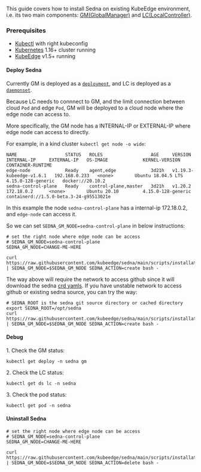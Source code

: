 This guide covers how to install Sedna on existing KubeEdge environment, i.e. its two main components: [GM(GlobalManager)](/README.md#globalmanager) and [LC(LocalController)](/README.md#localcontroller).

### Prerequisites
- [Kubectl][kubectl] with right kubeconfig
- [Kubernetes][kubernetes] 1.16+ cluster running
- [KubeEdge][kubeedge] v1.5+ running


#### Deploy Sedna

Currently GM is deployed as a [`deployment`][deployment], and LC is deployed as a [`daemonset`][daemonset].

Because LC needs to connnect to GM, and the limit connection between cloud `Pod` and edge `Pod`, GM will be deployed to a cloud node where the edge node can access to.

More specifically, the GM node has a INTERNAL-IP or EXTERNAL-IP where edge node can access to directly.

For example, in a kind cluster `kubectl get node -o wide`:
```shell
NAME                  STATUS   ROLES                  AGE     VERSION                   INTERNAL-IP     EXTERNAL-IP   OS-IMAGE             KERNEL-VERSION       CONTAINER-RUNTIME
edge-node             Ready    agent,edge             3d21h   v1.19.3-kubeedge-v1.6.1   192.168.0.233   <none>        Ubuntu 18.04.5 LTS   4.15.0-128-generic   docker://20.10.2
sedna-control-plane   Ready    control-plane,master   3d21h   v1.20.2                   172.18.0.2      <none>        Ubuntu 20.10         4.15.0-128-generic   containerd://1.5.0-beta.3-24-g95513021e
```
In this example the node `sedna-control-plane` has a internal-ip 172.18.0.2, and `edge-node` can access it.

So we can set `SEDNA_GM_NODE=sedna-control-plane` in below instructions:

```shell
# set the right node where edge node can be access
# SEDNA_GM_NODE=sedna-control-plane
SEDNA_GM_NODE=CHANGE-ME-HERE

curl https://raw.githubusercontent.com/kubeedge/sedna/main/scripts/installation/install.sh | SEDNA_GM_NODE=$SEDNA_GM_NODE SEDNA_ACTION=create bash -

```

The way above will require the network to access github since it will download the sedna [crd yamls](/build/crds).
If you have unstable network to access github or existing sedna source, you can try the way:
```shell
# SEDNA_ROOT is the sedna git source directory or cached directory
export SEDNA_ROOT=/opt/sedna
curl https://raw.githubusercontent.com/kubeedge/sedna/main/scripts/installation/install.sh | SEDNA_GM_NODE=$SEDNA_GM_NODE SEDNA_ACTION=create bash -
```

#### Debug
1\. Check the GM status:
```shell
kubectl get deploy -n sedna gm
```

2\. Check the LC status:
```shell
kubectl get ds lc -n sedna
```

3\. Check the pod status:
```shell
kubectl get pod -n sedna
```

#### Uninstall Sedna
```shell
# set the right node where edge node can be access
# SEDNA_GM_NODE=sedna-control-plane
SEDNA_GM_NODE=CHANGE-ME-HERE

curl https://raw.githubusercontent.com/kubeedge/sedna/main/scripts/installation/install.sh | SEDNA_GM_NODE=$SEDNA_GM_NODE SEDNA_ACTION=delete bash -
```

[kubectl]:https://kubernetes.io/docs/tasks/tools/install-kubectl-linux/#install-kubectl-binary-with-curl-on-linux
[kubeedge]:https://github.com/kubeedge/kubeedge
[kubernetes]:https://kubernetes.io/
[deployment]: https://kubernetes.io/docs/concepts/workloads/controllers/deployment/
[daemonset]: https://kubernetes.io/docs/concepts/workloads/controllers/daemonset/
